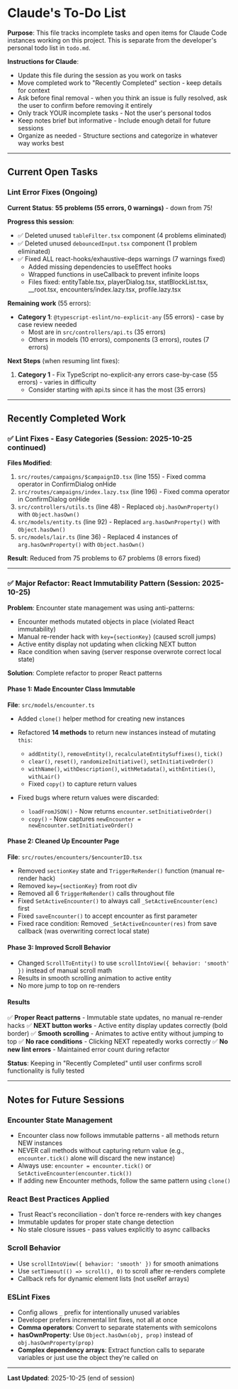 # Claude's To-Do List

**Purpose**: This file tracks incomplete tasks and open items for Claude Code instances working on this project. This is separate from the developer's personal todo list in `todo.md`.

**Instructions for Claude**:
- Update this file during the session as you work on tasks
- Move completed work to "Recently Completed" section - keep details for context
- Ask before final removal - when you think an issue is fully resolved, ask the user to confirm before removing it entirely
- Only track YOUR incomplete tasks - Not the user's personal todos
- Keep notes brief but informative - Include enough detail for future sessions
- Organize as needed - Structure sections and categorize in whatever way works best

---

## Current Open Tasks

### Lint Error Fixes (Ongoing)

**Current Status**: **55 problems (55 errors, 0 warnings)** - down from 75!

**Progress this session**:
- ✅ Deleted unused `tableFilter.tsx` component (4 problems eliminated)
- ✅ Deleted unused `debouncedInput.tsx` component (1 problem eliminated)
- ✅ Fixed ALL react-hooks/exhaustive-deps warnings (7 warnings fixed)
    - Added missing dependencies to useEffect hooks
    - Wrapped functions in useCallback to prevent infinite loops
    - Files fixed: entityTable.tsx, playerDialog.tsx, statBlockList.tsx, __root.tsx, encounters/index.lazy.tsx, profile.lazy.tsx

**Remaining work** (55 errors):
- **Category 1**: `@typescript-eslint/no-explicit-any` (55 errors) - case by case review needed
    - Most are in `src/controllers/api.ts` (35 errors)
    - Others in models (10 errors), components (3 errors), routes (7 errors)

**Next Steps** (when resuming lint fixes):
1. **Category 1** - Fix TypeScript no-explicit-any errors case-by-case (55 errors) - varies in difficulty
   - Consider starting with api.ts since it has the most (35 errors)

---

## Recently Completed Work

### ✅ Lint Fixes - Easy Categories (Session: 2025-10-25 continued)

**Files Modified**:
1. `src/routes/campaigns/$campaignID.tsx` (line 155) - Fixed comma operator in ConfirmDialog onHide
2. `src/routes/campaigns/index.lazy.tsx` (line 196) - Fixed comma operator in ConfirmDialog onHide
3. `src/controllers/utils.ts` (line 48) - Replaced `obj.hasOwnProperty()` with `Object.hasOwn()`
4. `src/models/entity.ts` (line 92) - Replaced `arg.hasOwnProperty()` with `Object.hasOwn()`
5. `src/models/lair.ts` (line 36) - Replaced 4 instances of `arg.hasOwnProperty()` with `Object.hasOwn()`

**Result**: Reduced from 75 problems to 67 problems (8 errors fixed)

---

### ✅ Major Refactor: React Immutability Pattern (Session: 2025-10-25)

**Problem**: Encounter state management was using anti-patterns:
- Encounter methods mutated objects in place (violated React immutability)
- Manual re-render hack with `key={sectionKey}` (caused scroll jumps)
- Active entity display not updating when clicking NEXT button
- Race condition when saving (server response overwrote correct local state)

**Solution**: Complete refactor to proper React patterns

#### Phase 1: Made Encounter Class Immutable
**File**: `src/models/encounter.ts`

- Added `clone()` helper method for creating new instances
- Refactored **14 methods** to return new instances instead of mutating `this`:
    - `addEntity()`, `removeEntity()`, `recalculateEntitySuffixes()`, `tick()`
    - `clear()`, `reset()`, `randomizeInitiative()`, `setInitiativeOrder()`
    - `withName()`, `withDescription()`, `withMetadata()`, `withEntities()`, `withLair()`
    - Fixed `copy()` to capture return values

- Fixed bugs where return values were discarded:
    - `loadFromJSON()` - Now returns `encounter.setInitiativeOrder()`
    - `copy()` - Now captures `newEncounter = newEncounter.setInitiativeOrder()`

#### Phase 2: Cleaned Up Encounter Page
**File**: `src/routes/encounters/$encounterID.tsx`

- Removed `sectionKey` state and `TriggerReRender()` function (manual re-render hack)
- Removed `key={sectionKey}` from root div
- Removed all 6 `TriggerReRender()` calls throughout file
- Fixed `SetActiveEncounter()` to always call `_SetActiveEncounter(enc)` first
- Fixed `saveEncounter()` to accept encounter as first parameter
- Fixed race condition: Removed `_SetActiveEncounter(res)` from save callback (was overwriting correct local state)

#### Phase 3: Improved Scroll Behavior
- Changed `ScrollToEntity()` to use `scrollIntoView({ behavior: 'smooth' })` instead of manual scroll math
- Results in smooth scrolling animation to active entity
- No more jump to top on re-renders

#### Results
✅ **Proper React patterns** - Immutable state updates, no manual re-render hacks
✅ **NEXT button works** - Active entity display updates correctly (bold border)
✅ **Smooth scrolling** - Animates to active entity without jumping to top
✅ **No race conditions** - Clicking NEXT repeatedly works correctly
✅ **No new lint errors** - Maintained error count during refactor

**Status**: Keeping in "Recently Completed" until user confirms scroll functionality is fully tested

---

## Notes for Future Sessions

### Encounter State Management
- Encounter class now follows immutable patterns - all methods return NEW instances
- NEVER call methods without capturing return value (e.g., `encounter.tick()` alone will discard the new instance)
- Always use: `encounter = encounter.tick()` or `SetActiveEncounter(encounter.tick())`
- If adding new Encounter methods, follow the same pattern using `clone()`

### React Best Practices Applied
- Trust React's reconciliation - don't force re-renders with key changes
- Immutable updates for proper state change detection
- No stale closure issues - pass values explicitly to async callbacks

### Scroll Behavior
- Use `scrollIntoView({ behavior: 'smooth' })` for smooth animations
- Use `setTimeout(() => scroll(), 0)` to scroll after re-renders complete
- Callback refs for dynamic element lists (not useRef arrays)

### ESLint Fixes
- Config allows `_` prefix for intentionally unused variables
- Developer prefers incremental lint fixes, not all at once
- **Comma operators**: Convert to separate statements with semicolons
- **hasOwnProperty**: Use `Object.hasOwn(obj, prop)` instead of `obj.hasOwnProperty(prop)`
- **Complex dependency arrays**: Extract function calls to separate variables or just use the object they're called on

---

**Last Updated**: 2025-10-25 (end of session)
